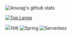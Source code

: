 ![Anurag's github stats](https://github-readme-stats.vercel.app/api?username=HongHyeYoung)

[![Top Langs](https://github-readme-stats.vercel.app/api/top-langs/?username=delay-100&layout=compact)](https://github.com/HongHyeYoung/github-readme-stats)


![자바](https://img.shields.io/badge/-자바-007396?style=flat&logo=Java&logoColor=ffffff)
![Spring](https://img.shields.io/badge/-Spring-6DB33F?style=for-the-badge&logo=Spring&logoColor=white)
![Serverless](https://img.shields.io/badge/-Serverless-FD5750?style=flat-square&logo=Serverless&logoColor=magenta)
